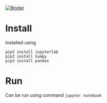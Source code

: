 [![Binder](https://mybinder.org/badge_logo.svg)](https://mybinder.org/v2/gh/chaudha4/jupyter-notebook/master?filepath=cat_dog_image_classifier.ipynb)

# Install

Installed using

```
pip3 install jupyterlab
pip3 install numpy
pip3 install pandas

```


# Run

Can be run using command `jupyter notebook`
